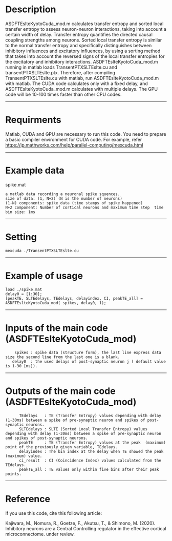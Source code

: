# Description
  ASDFTEslteKyotoCuda_mod.m calculates transfer entropy and sorted local transfer entropy to assess neuron-neuron interactions, taking into account a certain width of delay.
  Transfer entropy quantifies the directed causal coupling strengths among neurons.
  Sorted local transfer entropy is similar to the normal transfer entropy and specifically distinguishes between inhibitory influences
  and excitatory influences, by using a sorting method that takes into account the reversed signs of the local transfer entropies for
  the excitatory and inhibitory interactions. 
  ASDFTEslteKyotoCuda_mod.m running in matlab loads TransentPTXSLTEslte.cu and transentPTXSLTEslte.ptx. 
  Therefore, after compiling TransentPTXSLTEslte.cu with matlab, run ASDFTEslteKyotoCuda_mod.m with matlab.
  The CUDA code calculates only with a fixed delay, and ASDFTEslteKyotoCuda_mod.m calculates with multiple delays.
  The GPU code will be 10-100 times faster than other CPU codes.

----------------    
# Requirments
    
  Matlab, CUDA and GPU are necessary to run this code.
  You need to prepare a basic compiler environment for CUDA code.
  For example, refer https://jp.mathworks.com/help/parallel-computing/mexcuda.html
  
-----------------
# Example data
  spike.mat
  
    a matlab data recording a neuronal spike squences.
    size of data: (1, N+2) (N is the number of neurons) 
    (1-N) components: spike data (time stamps of spike happened) 
    N+2 component: Number of cortical neurons and maximum time step  time bin size: 1ms  
    
-----------------
# Setting
    mexcuda ./TransentPTXSLTEslte.cu
  
----------------
# Example of usage
    load ./spike.mat
    delay0 = [1:30];
    [peakTE, SLTEdelays, TEdelays, delayindex, CI, peakTE_all] = ASDFTEslteKyotoCuda_mod( spikes, delay0, 1);

----------------
# Inputs of the main code (ASDFTEslteKyotoCuda_mod)
        spikes : spike data (structure form), the last line express data size the second line from the last one is a blank.
       delay0  : the used delays of post-synaptic neuron j ( default value is 1-30 [ms]).
       
----------------
# Outputs of the main code (ASDFTEslteKyotoCuda_mod)
          TEdelays   : TE (Transfer Entropy) values depending with delay (1-30ms) between a spike of pre-synaptic neuron and spikes of post-synaptic neurons.
          SLTEdelays : SLTE (Sorted Local Transfer Entropy) values depending with delay (1-30ms) between a spike of pre-synaptic neuron and spikes of post-synaptic neurons.
          peakTE     : TE (Transfer Entropy) values at the peak  (maximum) point of the previously given variable, TEdelays.
          delayindex : The bin index at the delay when TE showed the peak (maximum) value.
          ci_result  : CI (Coincidence Index) values calculated from the TEdelays. 
          peakTE_all : TE values only within five bins after their peak points.
-----------------
# Reference
   If you use this code, cite this following article: 
   
   Kajiwara, M., Nomura, R., Goetze, F., Akutsu, T., & Shimono, M. (2020). Inhibitory neurons are a Central Controlling regulator in the effective cortical microconnectome. under review.

